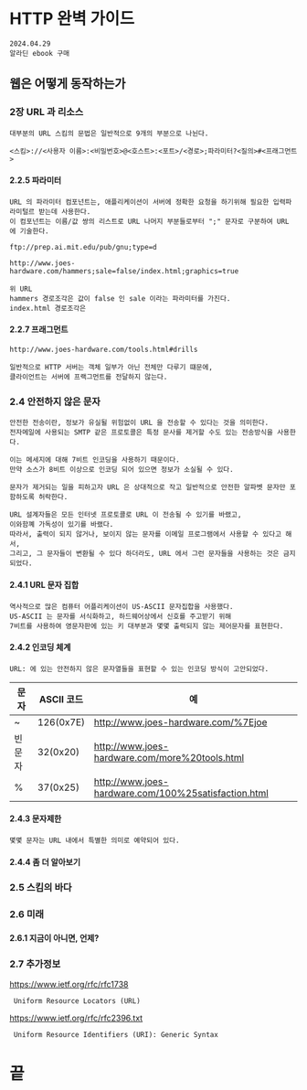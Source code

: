 # HTTP 완벽 가이드

```
2024.04.29
알라딘 ebook 구매
```

## 웹은 어떻게 동작하는가


### 2장 URL 과 리소스

```
대부분의 URL 스킴의 문법은 일반적으로 9개의 부분으로 나뉜다.

<스킴>://<사용자 이름>:<비밀번호>@<호스트>:<포트>/<경로>;파라미터?<질의>#<프래그먼트>
```

#### 2.2.5 파라미터
```
URL 의 파라미터 컴포넌트는, 애플리케이션이 서버에 정확한 요청을 하기위해 필요한 입력파라미털르 받는데 사용한다.
이 컴포넌트는 이름/값 쌍의 리스트로 URL 나머지 부분들로부터 ";" 문자로 구분하여 URL 에 기술한다.

ftp://prep.ai.mit.edu/pub/gnu;type=d

http://www.joes-hardware.com/hammers;sale=false/index.html;graphics=true

위 URL
hammers 경로조각은 값이 false 인 sale 이라는 파라미터를 가진다.
index.html 경로조각은 
```



#### 2.2.7 프래그먼트

```
http://www.joes-hardware.com/tools.html#drills

일반적으로 HTTP 서버는 객체 일부가 아닌 전체만 다루기 떄문에,
클라이언트는 서버에 프랙그먼트를 전달하지 않는다.
```


### 2.4 안전하지 않은 문자
```
안전한 전송이란, 정보가 유실될 위험없이 URL 을 전송할 수 있다는 것을 의미한다.
전자메일에 사용되는 SMTP 같은 프로토콜은 특정 문사를 제거할 수도 있는 전송방식을 사용한다.

이는 메세지에 대해 7비트 인코딩을 사용하기 때문이다.
만약 소스가 8비트 이상으로 인코딩 되어 있으면 정보가 소실될 수 있다.

문자가 제거되는 일을 피하고자 URL 은 상대적으로 작고 일반적으로 안전한 알파벳 문자만 포함하도록 허락한다.

URL 설계자들은 모든 인터넷 프로토콜로 URL 이 전송될 수 있기를 바랬고,
이와함꼐 가독성이 있기를 바랬다.
따라서, 출력이 되지 않거나, 보이지 않는 문자를 이메일 프로그램에서 사용할 수 있다고 해서,
그리고, 그 문자들이 변환될 수 있다 하더라도, URL 에서 그런 문자들을 사용하는 것은 금지되었다.
```

#### 2.4.1 URL 문자 집합
```
역사적으로 많은 컴퓨터 어플리케이션이 US-ASCII 문자집합을 사용했다.
US-ASCII 는 문자를 서식화하고, 하드웨어상에서 신호를 주고받기 위해
7비트를 사용하여 영문자판에 있는 키 대부분과 몇몇 출력되지 않는 제어문자를 표현한다.
```

#### 2.4.2 인코딩 체계
```
URL: 에 있는 안전하지 않은 문자열들을 표현할 수 있는 인코딩 방식이 고안되었다.
```

| 문자 | ASCII 코드 | 예 | 
|-|-|-|
| ~ | 126(0x7E) | http://www.joes-hardware.com/%7Ejoe | 
| 빈문자 | 32(0x20) | http://www.joes-hardware.com/more%20tools.html | 
| % | 37(0x25) | http://www.joes-hardware.com/100%25satisfaction.html | 


#### 2.4.3 문자제한
```
몇몇 문자는 URL 내에서 특별한 의미로 예약되어 있다.
```

#### 2.4.4 좀 더 알아보기

### 2.5 스킴의 바다

### 2.6 미래

#### 2.6.1 지금이 아니면, 언제?

### 2.7 추가정보


https://www.ietf.org/rfc/rfc1738
```
 Uniform Resource Locators (URL) 
```

https://www.ietf.org/rfc/rfc2396.txt
```
 Uniform Resource Identifiers (URI): Generic Syntax
```


# 끝






